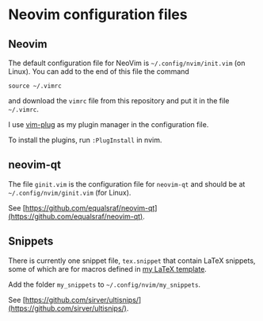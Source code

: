 # Neovim configuration files
## Neovim
The default configuration file for NeoVim is `~/.config/nvim/init.vim` (on Linux). You can add to the end of this file the command
```vim
source ~/.vimrc
```
and download the `vimrc` file from this repository and put it in the file `~/.vimrc`.

I use [vim-plug](https://github.com/junegunn/vim-plug) as my plugin manager in the configuration file.

To install the plugins, run `:PlugInstall` in nvim.


## neovim-qt
The file `ginit.vim` is the configuration file for `neovim-qt` and should be at `~/.config/nvim/ginit.vim` (for Linux).

See [https://github.com/equalsraf/neovim-qt](https://github.com/equalsraf/neovim-qt).


## Snippets
There is currently one snippet file, `tex.snippet` that contain LaTeX snippets, some of which are for macros defined in [my LaTeX template](https://github.com/lasercata/LaTeX_Templates).

Add the folder `my_snippets` to `~/.config/nvim/my_snippets`.

See [https://github.com/sirver/ultisnips/](https://github.com/sirver/ultisnips/).
